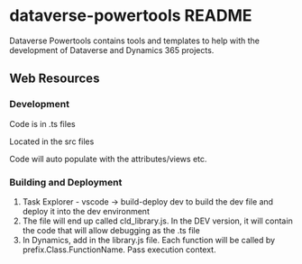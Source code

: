 # dataverse-powertools README

Dataverse Powertools contains tools and templates to help with the development of Dataverse and Dynamics 365 projects.

## Web Resources

### Development
Code is in .ts files

Located in the src files

Code will auto populate with the attributes/views etc.

### Building and Deployment
1. Task Explorer - vscode -> build-deploy dev to build the dev file and deploy it into the dev environment
2. The file will end up called cld_library.js. In the DEV version, it will contain the code that will allow debugging as the .ts file
3. In Dynamics, add in the library.js file. Each function will be called by prefix.Class.FunctionName. Pass execution context.

